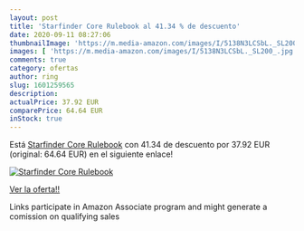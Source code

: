 ```yaml
---
layout: post
title: 'Starfinder Core Rulebook al 41.34 % de descuento'
date: 2020-09-11 08:27:06
thumbnailImage: 'https://m.media-amazon.com/images/I/5138N3LCSbL._SL200_.jpg'
images: [ 'https://m.media-amazon.com/images/I/5138N3LCSbL._SL200_.jpg' ]
comments: true
category: ofertas
author: ring
slug: 1601259565
description:
actualPrice: 37.92 EUR
comparePrice: 64.64 EUR
inStock: true
---
```


Está [Starfinder Core Rulebook](https://www.amazon.it/dp/1601259565/?tag=tolees00-21) con 41.34 de descuento por 37.92 EUR (original: 64.64 EUR) en el siguiente enlace!

[![Starfinder Core Rulebook](https://m.media-amazon.com/images/I/5138N3LCSbL._SL200_.jpg)](https://www.amazon.it/dp/1601259565/?tag=tolees00-21)

[Ver la oferta!!](https://www.amazon.it/dp/1601259565/?tag=tolees00-21)

Links participate in Amazon Associate program and might generate a comission on qualifying sales


